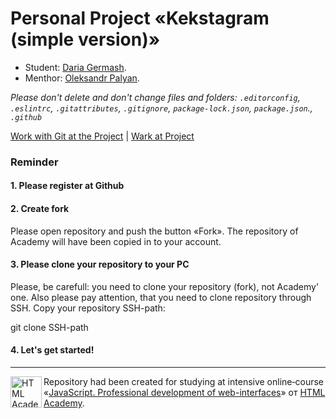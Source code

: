 # Personal Project «Kekstagram (simple version)»

* Student: [Daria Germash](https://up.htmlacademy.ru/javascript/27/user/841461).
* Menthor: [Oleksandr Palyan](https://htmlacademy.ru/profile/id1231107).

_Please don't delete and don't change files and folders:_
_`.editorconfig`, `.eslintrc`, `.gitattributes`, `.gitignore`, `package-lock.json`, `package.json`., `.github`_

[Work with Git at the Project](Contributing.md) | [Wark at Project](Workflow.md)

### Reminder

#### 1. Please register at Github

#### 2. Create fork

Please open repository and push the button «Fork». The repository of Academy will have been copied in to your account.

#### 3. Please clone your repository to your PC

Please, be carefull: you need to clone your repository (fork), not Academy' one. Also please pay attention, that you need to clone repository through SSH. Copy your repository SSH-path:

git clone SSH-path

#### 4. Let's get started!

---

<a href="https://htmlacademy.ru/intensive/javascript"><img align="left" width="50" height="50" alt="HTML Academy" src="https://up.htmlacademy.ru/static/img/intensive/javascript/logo-for-github-2.png"></a>

Repository had been created for studying at intensive online‑course «[JavaScript. Professional development of web-interfaces](https://htmlacademy.ru/intensive/javascript)» от [HTML Academy](https://htmlacademy.ru).
